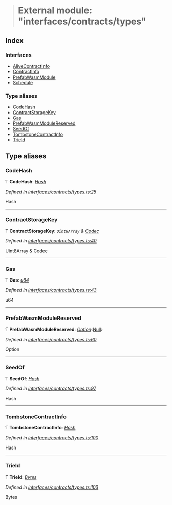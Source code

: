> # External module: "interfaces/contracts/types"

## Index

### Interfaces

* [AliveContractInfo](../interfaces/_interfaces_contracts_types_.alivecontractinfo.md)
* [ContractInfo](../interfaces/_interfaces_contracts_types_.contractinfo.md)
* [PrefabWasmModule](../interfaces/_interfaces_contracts_types_.prefabwasmmodule.md)
* [Schedule](../interfaces/_interfaces_contracts_types_.schedule.md)

### Type aliases

* [CodeHash](_interfaces_contracts_types_.md#codehash)
* [ContractStorageKey](_interfaces_contracts_types_.md#contractstoragekey)
* [Gas](_interfaces_contracts_types_.md#gas)
* [PrefabWasmModuleReserved](_interfaces_contracts_types_.md#prefabwasmmodulereserved)
* [SeedOf](_interfaces_contracts_types_.md#seedof)
* [TombstoneContractInfo](_interfaces_contracts_types_.md#tombstonecontractinfo)
* [TrieId](_interfaces_contracts_types_.md#trieid)

## Type aliases

###  CodeHash

Ƭ **CodeHash**: *[Hash](../interfaces/_interfaceregistry_.interfaceregistry.md#hash)*

*Defined in [interfaces/contracts/types.ts:25](https://github.com/polkadot-js/api/blob/2ddc87c/packages/types/src/interfaces/contracts/types.ts#L25)*

Hash

___

###  ContractStorageKey

Ƭ **ContractStorageKey**: *`Uint8Array` & [Codec](../interfaces/_types_.codec.md)*

*Defined in [interfaces/contracts/types.ts:40](https://github.com/polkadot-js/api/blob/2ddc87c/packages/types/src/interfaces/contracts/types.ts#L40)*

Uint8Array & Codec

___

###  Gas

Ƭ **Gas**: *[u64](../interfaces/_interfaceregistry_.interfaceregistry.md#u64)*

*Defined in [interfaces/contracts/types.ts:43](https://github.com/polkadot-js/api/blob/2ddc87c/packages/types/src/interfaces/contracts/types.ts#L43)*

u64

___

###  PrefabWasmModuleReserved

Ƭ **PrefabWasmModuleReserved**: *[Option](../classes/_codec_option_.option.md)‹*[Null](../classes/_primitive_null_.null.md)*›*

*Defined in [interfaces/contracts/types.ts:60](https://github.com/polkadot-js/api/blob/2ddc87c/packages/types/src/interfaces/contracts/types.ts#L60)*

Option<Null>

___

###  SeedOf

Ƭ **SeedOf**: *[Hash](../interfaces/_interfaceregistry_.interfaceregistry.md#hash)*

*Defined in [interfaces/contracts/types.ts:97](https://github.com/polkadot-js/api/blob/2ddc87c/packages/types/src/interfaces/contracts/types.ts#L97)*

Hash

___

###  TombstoneContractInfo

Ƭ **TombstoneContractInfo**: *[Hash](../interfaces/_interfaceregistry_.interfaceregistry.md#hash)*

*Defined in [interfaces/contracts/types.ts:100](https://github.com/polkadot-js/api/blob/2ddc87c/packages/types/src/interfaces/contracts/types.ts#L100)*

Hash

___

###  TrieId

Ƭ **TrieId**: *[Bytes](../classes/_primitive_bytes_.bytes.md)*

*Defined in [interfaces/contracts/types.ts:103](https://github.com/polkadot-js/api/blob/2ddc87c/packages/types/src/interfaces/contracts/types.ts#L103)*

Bytes